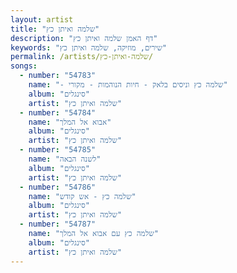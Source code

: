```yaml
---
layout: artist
title: "שלמה ואיתן כץ"
description: "דף האמן שלמה ואיתן כץ"
keywords: "שירים, מוזיקה, שלמה ואיתן כץ"
permalink: /artists/שלמה-ואיתן-כץ/
songs:
  - number: "54783"
    name: "- שלמה כץ וניסים בלאק - חיות הנוהמות - מקורי"
    album: "סינגלים"
    artist: "שלמה ואיתן כץ"
  - number: "54784"
    name: "אבוא אל המלך"
    album: "סינגלים"
    artist: "שלמה ואיתן כץ"
  - number: "54785"
    name: "לשנה הבאה"
    album: "סינגלים"
    artist: "שלמה ואיתן כץ"
  - number: "54786"
    name: "שלמה כץ - אש קודש"
    album: "סינגלים"
    artist: "שלמה ואיתן כץ"
  - number: "54787"
    name: "שלמה כץ עם אבוא אל המלך"
    album: "סינגלים"
    artist: "שלמה ואיתן כץ"
---
```

